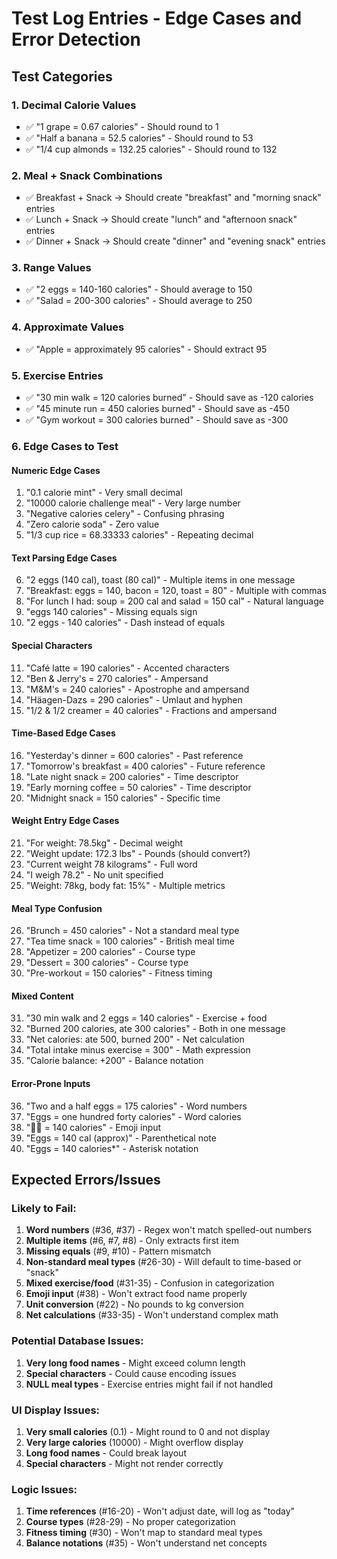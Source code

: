 # Test Log Entries - Edge Cases and Error Detection

## Test Categories

### 1. Decimal Calorie Values
- ✅ "1 grape = 0.67 calories" - Should round to 1
- ✅ "Half a banana = 52.5 calories" - Should round to 53
- ✅ "1/4 cup almonds = 132.25 calories" - Should round to 132

### 2. Meal + Snack Combinations
- ✅ Breakfast + Snack → Should create "breakfast" and "morning snack" entries
- ✅ Lunch + Snack → Should create "lunch" and "afternoon snack" entries  
- ✅ Dinner + Snack → Should create "dinner" and "evening snack" entries

### 3. Range Values
- ✅ "2 eggs = 140-160 calories" - Should average to 150
- ✅ "Salad = 200-300 calories" - Should average to 250

### 4. Approximate Values
- ✅ "Apple = approximately 95 calories" - Should extract 95

### 5. Exercise Entries
- ✅ "30 min walk = 120 calories burned" - Should save as -120 calories
- ✅ "45 minute run = 450 calories burned" - Should save as -450
- ✅ "Gym workout = 300 calories burned" - Should save as -300

### 6. Edge Cases to Test

#### Numeric Edge Cases
1. "0.1 calorie mint" - Very small decimal
2. "10000 calorie challenge meal" - Very large number
3. "Negative calories celery" - Confusing phrasing
4. "Zero calorie soda" - Zero value
5. "1/3 cup rice = 68.33333 calories" - Repeating decimal

#### Text Parsing Edge Cases
6. "2 eggs (140 cal), toast (80 cal)" - Multiple items in one message
7. "Breakfast: eggs = 140, bacon = 120, toast = 80" - Multiple with commas
8. "For lunch I had: soup = 200 cal and salad = 150 cal" - Natural language
9. "eggs 140 calories" - Missing equals sign
10. "2 eggs - 140 calories" - Dash instead of equals

#### Special Characters
11. "Café latte = 190 calories" - Accented characters
12. "Ben & Jerry's = 270 calories" - Ampersand
13. "M&M's = 240 calories" - Apostrophe and ampersand
14. "Häagen-Dazs = 290 calories" - Umlaut and hyphen
15. "1/2 & 1/2 creamer = 40 calories" - Fractions and ampersand

#### Time-Based Edge Cases
16. "Yesterday's dinner = 600 calories" - Past reference
17. "Tomorrow's breakfast = 400 calories" - Future reference
18. "Late night snack = 200 calories" - Time descriptor
19. "Early morning coffee = 50 calories" - Time descriptor
20. "Midnight snack = 150 calories" - Specific time

#### Weight Entry Edge Cases
21. "For weight: 78.5kg" - Decimal weight
22. "Weight update: 172.3 lbs" - Pounds (should convert?)
23. "Current weight 78 kilograms" - Full word
24. "I weigh 78.2" - No unit specified
25. "Weight: 78kg, body fat: 15%" - Multiple metrics

#### Meal Type Confusion
26. "Brunch = 450 calories" - Not a standard meal type
27. "Tea time snack = 100 calories" - British meal time
28. "Appetizer = 200 calories" - Course type
29. "Dessert = 300 calories" - Course type
30. "Pre-workout = 150 calories" - Fitness timing

#### Mixed Content
31. "30 min walk and 2 eggs = 140 calories" - Exercise + food
32. "Burned 200 calories, ate 300 calories" - Both in one message
33. "Net calories: ate 500, burned 200" - Net calculation
34. "Total intake minus exercise = 300" - Math expression
35. "Calorie balance: +200" - Balance notation

#### Error-Prone Inputs
36. "Two and a half eggs = 175 calories" - Word numbers
37. "Eggs = one hundred forty calories" - Word calories
38. "🥚🥚 = 140 calories" - Emoji input
39. "Eggs = 140 cal (approx)" - Parenthetical note
40. "Eggs = 140 calories*" - Asterisk notation

## Expected Errors/Issues

### Likely to Fail:
1. **Word numbers** (#36, #37) - Regex won't match spelled-out numbers
2. **Multiple items** (#6, #7, #8) - Only extracts first item
3. **Missing equals** (#9, #10) - Pattern mismatch
4. **Non-standard meal types** (#26-30) - Will default to time-based or "snack"
5. **Mixed exercise/food** (#31-35) - Confusion in categorization
6. **Emoji input** (#38) - Won't extract food name properly
7. **Unit conversion** (#22) - No pounds to kg conversion
8. **Net calculations** (#33-35) - Won't understand complex math

### Potential Database Issues:
1. **Very long food names** - Might exceed column length
2. **Special characters** - Could cause encoding issues
3. **NULL meal types** - Exercise entries might fail if not handled

### UI Display Issues:
1. **Very small calories** (0.1) - Might round to 0 and not display
2. **Very large calories** (10000) - Might overflow display
3. **Long food names** - Could break layout
4. **Special characters** - Might not render correctly

### Logic Issues:
1. **Time references** (#16-20) - Won't adjust date, will log as "today"
2. **Course types** (#28-29) - No proper categorization
3. **Fitness timing** (#30) - Won't map to standard meal types
4. **Balance notations** (#35) - Won't understand net concepts